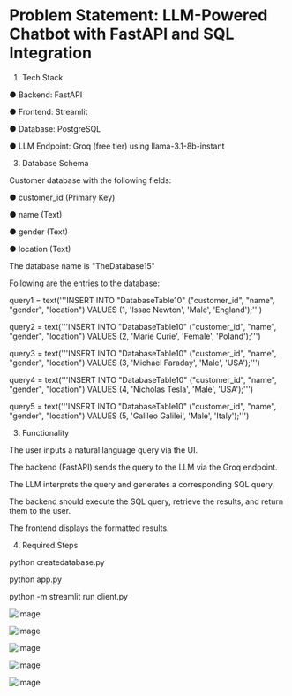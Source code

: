 # Problem Statement: LLM-Powered Chatbot with FastAPI and SQL Integration

1. Tech Stack
   
● Backend: FastAPI

● Frontend: Streamlit

● Database: PostgreSQL

● LLM Endpoint: Groq (free tier) using llama-3.1-8b-instant

3. Database Schema
   
Customer database with the following fields:

● customer_id (Primary Key)

● name (Text)

● gender (Text)

● location (Text)

The database name is "TheDatabase15"

Following are the entries to the database:

query1 = text('''INSERT INTO "DatabaseTable10" ("customer_id", "name", "gender", "location") VALUES (1,  'Issac Newton',     'Male',    'England');''')

query2 = text('''INSERT INTO "DatabaseTable10" ("customer_id", "name", "gender", "location") VALUES (2,  'Marie Curie',      'Female',  'Poland');''')

query3 = text('''INSERT INTO "DatabaseTable10" ("customer_id", "name", "gender", "location") VALUES (3,  'Michael Faraday',  'Male',    'USA');''')

query4 = text('''INSERT INTO "DatabaseTable10" ("customer_id", "name", "gender", "location") VALUES (4,  'Nicholas Tesla',   'Male',    'USA');''')

query5 = text('''INSERT INTO "DatabaseTable10" ("customer_id", "name", "gender", "location") VALUES (5,  'Galileo Galilei',  'Male',    'Italy');''')

3. Functionality

The user inputs a natural language query via the UI.

The backend (FastAPI) sends the query to the LLM via the Groq endpoint.

The LLM interprets the query and generates a corresponding SQL query.

The backend should execute the SQL query, retrieve the results, and return them to
the user.

The frontend displays the formatted results.

4. Required Steps

python createdatabase.py

python app.py

python -m streamlit run client.py

![image](https://github.com/user-attachments/assets/b558d574-f984-4da9-bdb2-a59cdcb8f134)

![image](https://github.com/user-attachments/assets/14066f5a-30dc-44f5-ac50-932c0e0a582f)

![image](https://github.com/user-attachments/assets/f396439c-6719-442f-bd76-dc1823698693)

![image](https://github.com/user-attachments/assets/837b6031-54cc-4e1a-ae2e-defb64073a0c)

![image](https://github.com/user-attachments/assets/6d6fbd74-191c-49ed-8e47-5f925ae68b22)







